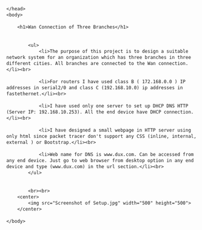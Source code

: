 <!DOCTYPE html>
<html>
	<head>
		
	</head>
	<body>

		<h1>Wan Connection of Three Branches</h1>


			<ul>
 				<li>The purpose of this project is to design a suitable network system for an organization which has three branches in three different cities. All branches are connected to the Wan connection.</li><br>
 
				<li>For routers I have used class B ( 172.168.0.0 ) IP addresses in serial2/0 and class C (192.168.10.0) ip addresses in fastethernet.</li><br>
 
				<li>I have used only one server to set up DHCP DNS HTTP (Server IP: 192.168.10.253). All the end device have DHCP connection.</li><br>
 				
 				<li>I have designed a small webpage in HTTP server using only html since packet tracer don't support any CSS (inline, internal, external ) or Bootstrap.</li><br>
  				
  				<li>Web name for DNS is www.dux.com. Can be accessed from any end device. Just go to web browser from desktop option in any end device and type (www.dux.com) in the url section.</li><br>
  			</ul>


			<br><br>
		<center>
			<img src="Screenshot of Setup.jpg" width="500" height="500">
		</center>

	</body>
</html>
